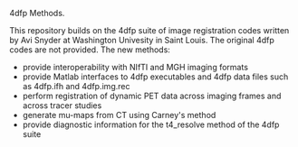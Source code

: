 4dfp Methods.

This repository builds on the 4dfp suite of image registration codes written by Avi Snyder at Washington Univesity in Saint Louis.  The original 4dfp codes are not provided.
The new methods:

  - provide interoperability with NIfTI and MGH imaging formats
  - provide Matlab interfaces to 4dfp executables and 4dfp data files such as 4dfp.ifh and 4dfp.img.rec
  - perform registration of dynamic PET data across imaging frames and across tracer studies
  - generate mu-maps from CT using Carney's method
  - provide diagnostic information for the t4_resolve method of the 4dfp suite
